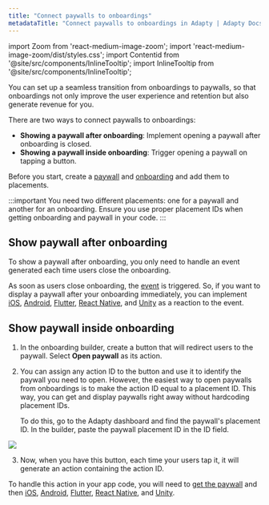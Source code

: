 ```yaml
---
title: "Connect paywalls to onboardings"
metadataTitle: "Connect paywalls to onboardings in Adapty | Adapty Docs"
---
```


import Zoom from 'react-medium-image-zoom';
import 'react-medium-image-zoom/dist/styles.css';
import Contentid from '@site/src/components/InlineTooltip';
import InlineTooltip from '@site/src/components/InlineTooltip';

You can set up a seamless transition from onboardings to paywalls, so that onboardings not only improve the user experience and retention but also generate revenue for you.

There are two ways to connect paywalls to onboardings:

- **Showing a paywall after onboarding**: Implement opening a paywall after onboarding is closed.
- **Showing a paywall inside onboarding**: Trigger opening a paywall on tapping a button.

Before you start, create a [paywall](paywalls.md) and [onboarding](onboardings.md) and add them to placements.

:::important
You need two different placements: one for a paywall and another for an onboarding. Ensure you use proper placement IDs when getting onboarding and paywall in your code.
:::

## Show paywall after onboarding

To show a paywall after onboarding, you only need to handle an event generated each time users close the onboarding.

As soon as users close onboarding, the [event](ios-handling-onboarding-events#closing-onboarding) is triggered. So, if you want to display a paywall after your onboarding immediately, you can implement <InlineTooltip tooltip="getting and displaying a paywall">[iOS](ios-present-paywalls.md), [Android](android-present-paywalls.md), [Flutter](flutter-present-paywalls.md), [React Native](react-native-present-paywalls.md), and [Unity](unity-present-paywalls.md)</InlineTooltip> as a reaction to the event.

## Show paywall inside onboarding


1. In the onboarding builder, create a button that will redirect users to the paywall. Select **Open paywall** as its action.

2. You can assign any action ID to the button and use it to identify the paywall you need to open. However, the easiest way to open paywalls from onboardings is to make the action ID equal to a placement ID. This way, you can get and display paywalls right away without hardcoding placement IDs. 

   To do this, go to the Adapty dashboard and find the paywall's placement ID. In the builder, paste the paywall placement ID in the ID field.

 <Zoom>
   <img src={require('./img/get-paid-in-onboardings2.png').default}
   style={{
   border: '1px solid #727272', /* border width and color */
   width: '700px', /* image width */
   display: 'block', /* for alignment */
   margin: '0 auto' /* center alignment */
   }}
   />
   </Zoom>

   3. Now, when you have this button, each time your users tap it, it will generate an action containing the action ID. 

   To handle this action in your app code, you will need to [get the paywall](fetch-paywalls-and-products.md) and then <InlineTooltip tooltip="displaying it">[iOS](ios-quickstart-paywalls.md), [Android](android-quickstart-paywalls.md), [Flutter](flutter-quickstart-paywalls.md), [React Native](react-native-quickstart-paywalls.md), and [Unity](unity-quickstart-paywalls.md)</InlineTooltip>.